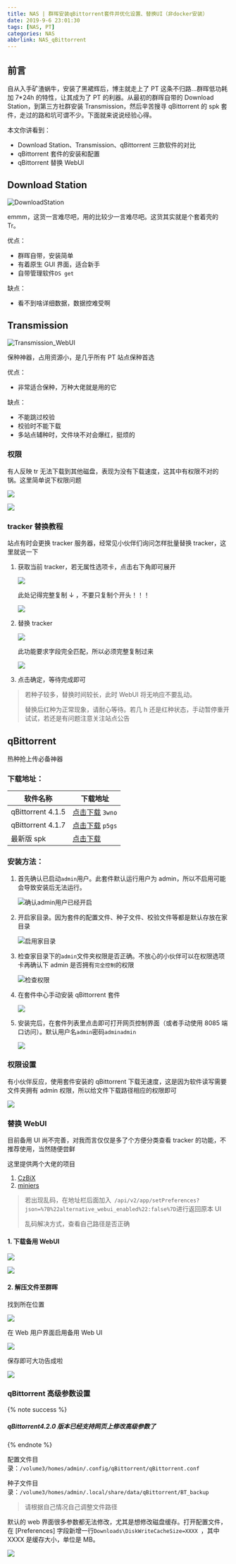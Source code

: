 ```yaml
---
title: NAS | 群晖安装qBittorrent套件并优化设置、替换UI（非docker安装）
date: 2019-9-6 23:01:30
tags: [NAS, PT]
categories: NAS
abbrlink: NAS_qBittorrent
---
```


## 前言

自从入手矿渣蜗牛，安装了黑裙辉后，博主就走上了 PT 这条不归路...群晖低功耗加 7\*24h 的特性，让其成为了 PT 的利器。从最初的群晖自带的 Download Station，到第三方社群安装 Transmission，然后辛苦搜寻 qBittorrent 的 spk 套件，走过的路和坑可谓不少。下面就来说说经验心得。

本文你讲看到：

- Download Station、Transmission、qBittorrent 三款软件的对比
- qBittorrent 套件的安装和配置
- qBittorrent 替换 WebUI

<!-- more -->

## Download Station

![DownloadStation](https://files.zuiyu1818.cn//NAS/DownloadStation.jpg)

emmm，这货一言难尽吧，用的比较少一言难尽吧。这货其实就是个套着壳的 Tr。

优点：

- 群晖自带，安装简单
- 有着原生 GUI 界面，适合新手
- 自带管理软件`DS get`

缺点：

- 看不到啥详细数据，数据控难受啊

## Transmission

![Transmission_WebUI](https://files.zuiyu1818.cn//NAS/Transmission_WebUI.jpg)

保种神器，占用资源小，是几乎所有 PT 站点保种首选

优点：

- 非常适合保种，万种大佬就是用的它

缺点：

- 不能跳过校验
- 校验时不能下载
- 多站点辅种时，文件块不对会爆红，挺烦的

### 权限

有人反映 tr 无法下载到其他磁盘，表现为没有下载速度，这其中有权限不对的锅。这里简单说下权限问题

![](https://files.zuiyu1818.cn//NAS/Tr_Auth1.jpg)

![](https://files.zuiyu1818.cn//NAS/Tr_Auth2.jpg)

### tracker 替换教程

站点有时会更换 tracker 服务器，经常见小伙伴们询问怎样批量替换 tracker，这里就说一下

1. 获取当前 tracker，若无属性选项卡，点击右下角即可展开

   ![](https://files.zuiyu1818.cn//NAS/tr_tacker1.jpg)

   此处记得完整复制 ↓ ，不要只复制个开头！！！

   ![](https://files.zuiyu1818.cn//NAS/tr_tacker2.jpg)

2. 替换 tracker

   ![](https://files.zuiyu1818.cn//NAS/tr_tacker3.jpg)

   此功能要求字段完全匹配，所以必须完整复制过来

   ![](https://files.zuiyu1818.cn//NAS/tr_tacker4.jpg)

3. 点击确定，等待完成即可

> 若种子较多，替换时间较长，此时 WebUI 将无响应不要乱动。
>
> 替换后红种为正常现象，请耐心等待。若几 h 还是红种状态，手动暂停重开试试，若还是有问题注意关注站点公告

## qBittorrent

热种抢上传必备神器

### 下载地址：

| 软件名称          | 下载地址                                                           |
| ----------------- | ------------------------------------------------------------------ |
| qBittorrent 4.1.5 | [点击下载](https://pan.baidu.com/s/17MXmo2eyN9Tq9mJUsfOfeQ) `3wno` |
| qBittorrent 4.1.7 | [点击下载](https://pan.baidu.com/s/12WdmICeGtuzRxhsTrQn8bg) `p5gs` |
| 最新版 spk        | [点击下载](http://ssd.dlinkddns.com/pub/synology/qbittorrent/)     |

### 安装方法：

1. 首先确认已启动`admin`用户。此套件默认运行用户为 admin，所以不启用可能会导致安装后无法运行。

   ![确认admin用户已经开启](https://files.zuiyu1818.cn//NAS/admin_sure.jpg)

2. 开启家目录。因为套件的配置文件、种子文件、校验文件等都是默认存放在家目录

   ![启用家目录](https://files.zuiyu1818.cn//NAS/qB_home.jpg)

3. 检查家目录下的`admin`文件夹权限是否正确。不放心的小伙伴可以在权限选项卡再确认下 admin 是否拥有`完全控制`的权限

   ![检查权限](https://files.zuiyu1818.cn//NAS/admin_auth.jpg)

4. 在套件中心手动安装 qBittorrent 套件

   ![](https://files.zuiyu1818.cn//NAS/qB_install.jpg)

5. 安装完后，在套件列表里点击即可打开网页控制界面（或者手动使用 8085 端口访问）。默认用户名`admin`密码`adminadmin`

   ![](https://files.zuiyu1818.cn//NAS/qB_start.jpg)

### 权限设置

有小伙伴反应，使用套件安装的 qBittorrent 下载无速度，这是因为软件读写需要文件夹拥有 admin 权限，所以给文件下载路径相应的权限即可

![](https://files.zuiyu1818.cn//NAS/qb_auth.jpg)

### 替换 WebUI

目前备用 UI 尚不完善，对我而言仅仅是多了个方便分类查看 tracker 的功能，不推荐使用，当然随便尝鲜

这里提供两个大佬的项目

1. [CzBiX](https://github.com/CzBiX/qb-web)
2. [miniers](https://github.com/miniers/qb-web)

> 若出现乱码，在地址栏后面加入` /api/v2/app/setPreferences?json=%7B%22alternative_webui_enabled%22:false%7D`进行返回原本 UI
>
> 乱码解决方式，查看自己路径是否正确

#### 1. 下载备用 WebUI

![](https://files.zuiyu1818.cn//NAS/qB_web1.jpg)

![](https://files.zuiyu1818.cn//NAS/qB_web2.jpg)

#### 2. 解压文件至群晖

找到所在位置

![](https://files.zuiyu1818.cn//NAS/qB_web3.jpg)

在 Web 用户界面启用备用 Web UI

![](https://files.zuiyu1818.cn//NAS/qB_web4.jpg)

保存即可大功告成啦

![](https://files.zuiyu1818.cn//NAS/qB_web5.jpg)

### qBittorrent 高级参数设置

{% note success %}

##### qBittorrent4.2.0 版本已经支持网页上修改高级参数了

{% endnote %}

配置文件目录：`/volume3/homes/admin/.config/qBittorrent/qBittorrent.conf `

种子文件目录：`/volume3/homes/admin/.local/share/data/qBittorrent/BT_backup`

> 请根据自己情况自己调整文件路径

默认的 web 界面很多参数都无法修改，尤其是想修改磁盘缓存。打开配置文件，在 [Preferences] 字段新增一行`Downloads\DiskWriteCacheSize=XXXX `，其中 XXXX 是缓存大小，单位是 MB。

![](https://files.zuiyu1818.cn//NAS/qb_ini.jpg)
